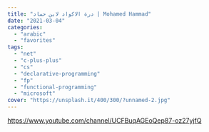 ```yaml
---
title: "درة الاكواد لابن حماد | Mohamed Hammad"
date: "2021-03-04"
categories:
  - "arabic"
  - "favorites"
tags:
  - "net"
  - "c-plus-plus"
  - "cs"
  - "declarative-programming"
  - "fp"
  - "functional-programming"
  - "microsoft"
cover: "https://unsplash.it/400/300/?unnamed-2.jpg"
---
```


https://www.youtube.com/channel/UCFBuqAGEoQep87-oz27yjfQ
